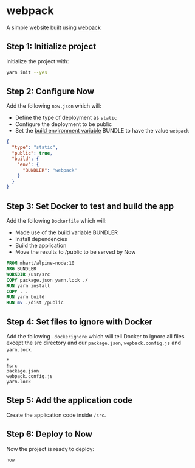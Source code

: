 # webpack

A simple website built using [webpack](https://webpack.js.org)

## Step 1: Initialize project

Initialize the project with:

```bash
yarn init --yes
```

## Step 2: Configure Now

Add the following `now.json` which will:

- Define the type of deployment as `static`
- Configure the deployment to be public
- Set the [build environment variable](https://zeit.co/docs/features/build-env-and-secrets) BUNDLE to have the value `webpack`

```json
{
  "type": "static",
  "public": true,
  "build": {
    "env": {
      "BUNDLER": "webpack"
    }
  }
}

```

## Step 3: Set Docker to test and build the app

Add the following `Dockerfile` which will:

- Made use of the build variable BUNDLER
- Install dependencies
- Build the application
- Move the results to /public to be served by Now

```Dockerfile
FROM mhart/alpine-node:10
ARG BUNDLER
WORKDIR /usr/src
COPY package.json yarn.lock ./
RUN yarn install
COPY . .
RUN yarn build
RUN mv ./dist /public
```

## Step 4: Set files to ignore with Docker

Add the following `.dockerignore` which will tell Docker to ignore all files except the src directory and our `package.json`, `wepback.config.js` and `yarn.lock`.

```
*
!src
package.json
webpack.config.js
yarn.lock
```

## Step 5: Add the application code

Create the application code inside `/src`.

## Step 6: Deploy to Now

Now the project is ready to deploy:

```bash
now
```
